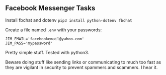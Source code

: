## Facebook Messenger Tasks

Install fbchat and dotenv
`pip3 install python-dotenv fbchat`

Create a file named `.env` with your passwords:

```
JIM_EMAIL='facebookemail@yahoo.com'
JIM_PASS='mypassword'
```

Pretty simple stuff. Tested with python3.

Beware doing stuff like sending links or communicating to much too fast as they are 
vigilant in security to prevent spammers and scammers. I hear it.
